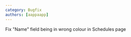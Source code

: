 ```yaml
---
category: Bugfix
authors: [aappaapp]
---
```


Fix "Name" field being in wrong colour in Schedules page
